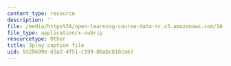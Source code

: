 ```yaml
---
content_type: resource
description: ''
file: /media/https%3A/open-learning-course-data-rc.s3.amazonaws.com/16-842-fundamentals-of-systems-engineering-fall-2015/9320699ed3a24f51c19900abcb18cae7_dv8Dbyfcrd4.srt
file_type: application/x-subrip
resourcetype: Other
title: 3play caption file
uid: 9320699e-d3a2-4f51-c199-00abcb18cae7
---
```


